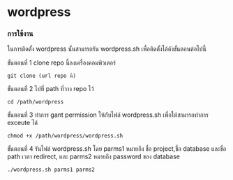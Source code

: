 # wordpress

### การใช้งาน

ในการติดตั้ง wordpress นั้นสามารถรัน wordpress.sh เพื่อติดตั้งได้ดังขั้นตอนต่อไปนี้

ขั้นตอนที่ 1 clone repo นี้ลงเครื่องคอมพิวเตอร์
```
git clone (url repo นี้)
```

ขั้นตอนที่ 2 ไปที่ path ที่วาง repo ไว้
```
cd /path/wordpress
```

ขั้นตอนที่ 3 ทำการ gant permission ให้กับไฟล์ wordpress.sh เพื่อให้สามารถทำการ exceute ได้
```
chmod +x /path/wordpress/wordpress.sh
```

ขั้นตอนที่ 4 รันไฟล์ wordpress.sh โดย parms1 หมายถึง ชื่อ project,ชื่อ database และชื่อ path เวลา redirect, และ parms2 หมายถึง password ของ database 
```
./wordpress.sh parms1 parms2
```
